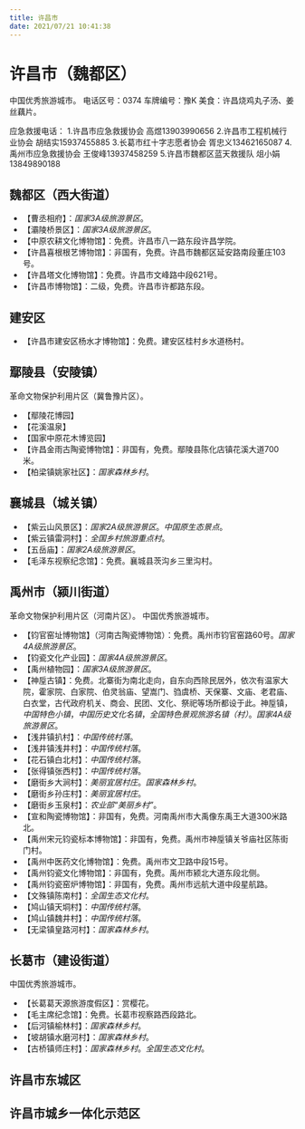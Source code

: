 ```yaml
---
title: 许昌市
date: 2021/07/21 10:41:38
---
```


# 许昌市（魏都区）
中国优秀旅游城市。
电话区号：0374
车牌编号：豫K
美食：许昌烧鸡丸子汤、姜丝藕片。

应急救援电话：
1.许昌市应急救援协会 高煜13903990656
2.许昌市工程机械行业协会 胡结实15937455885
3.长葛市红十字志愿者协会 胥忠义13462165087
4.禹州市应急救援协会 王俊峰13937458259
5.许昌市魏都区蓝天救援队 俎小娟13849890188

## 魏都区（西大街道）
* 【曹丞相府】：*国家3A级旅游景区*。
* 【灞陵桥景区】：*国家3A级旅游景区*。
* 【中原农耕文化博物馆】：免费。许昌市八一路东段许昌学院。
* 【许昌喜根根艺博物馆】：非国有，免费。许昌市魏都区延安路南段董庄103号。
* 【许昌塔文化博物馆】：免费。许昌市文峰路中段621号。
* 【许昌市博物馆】：二级，免费。许昌市许都路东段。
## 建安区
* 【许昌市建安区杨水才博物馆】：免费。建安区桂村乡水道杨村。
## 鄢陵县（安陵镇）
革命文物保护利用片区（冀鲁豫片区）。
* 【鄢陵花博园】
* 【花溪温泉】
* 【国家中原花木博览园】
* 【许昌金雨古陶瓷博物馆】：非国有，免费。鄢陵县陈化店镇花溪大道700米。
* 【柏梁镇姚家社区】：*国家森林乡村*。
## 襄城县（城关镇）
* 【紫云山风景区】：*国家2A级旅游景区*。*中国原生态景点*。
* 【紫云镇雷洞村】：*全国乡村旅游重点村*。
* 【五岳庙】：*国家2A级旅游景区*。
* 【毛泽东视察纪念馆】：免费。襄城县茨沟乡三里沟村。
## 禹州市（颍川街道）
革命文物保护利用片区（河南片区）。
中国优秀旅游城市。
* 【钧官窑址博物馆】（河南古陶瓷博物馆）：免费。禹州市钧官窑路60号。*国家4A级旅游景区*。
* 【钧瓷文化产业园】：*国家4A级旅游景区*。
* 【禹州植物园】：*国家3A级旅游景区*。
* 【神垕古镇】：免费。北寨街为南北走向，自东向西除民居外，依次有温家大院，霍家院、白家院、伯灵翁庙、望嵩门、驺虞桥、天保寨、文庙、老君庙、白衣堂，古代政府机关、商会、民团、文化、祭祀等场所都设于此。神垕镇，*中国特色小镇*，*中国历史文化名镇*，*全国特色景观旅游名镇（村）*。*国家4A级旅游景区*。
* 【浅井镇扒村】：*中国传统村落*。
* 【浅井镇浅井村】：*中国传统村落*。
* 【花石镇白北村】：*中国传统村落*。
* 【张得镇张西村】：*中国传统村落*。
* 【磨街乡大涧村】：*美丽宜居村庄*。*国家森林乡村*。
* 【磨街乡孙庄村】：*美丽宜居村庄*。
* 【磨街乡玉泉村】：*农业部“美丽乡村”*。
* 【宣和陶瓷博物馆】：非国有，免费。河南禹州市大禹像东禹王大道300米路北。
* 【禹州宋元钧瓷标本博物馆】：非国有，免费。禹州市神垕镇关爷庙社区陈街门村。
* 【禹州中医药文化博物馆】：免费。禹州市文卫路中段15号。
* 【禹州钧瓷文化博物馆】：非国有，免费。禹州市颍北大道东段北侧。
* 【禹州钧瓷窑炉博物馆】：非国有，免费。禹州市远航大道中段星航路。
* 【文殊镇陈南村】：*全国生态文化村*。
* 【鸠山镇天垌村】：*中国传统村落*。
* 【鸠山镇魏井村】：*中国传统村落*。
* 【无梁镇皇路河村】：*国家森林乡村*。
## 长葛市（建设街道）
中国优秀旅游城市。
* 【长葛葛天源旅游度假区】：赏樱花。
* 【毛主席纪念馆】：免费。长葛市视察路西段路北。
* 【后河镇榆林村】：*国家森林乡村*。
* 【坡胡镇水磨河村】：*国家森林乡村*。
* 【古桥镇师庄村】：*国家森林乡村*。*全国生态文化村*。
## 许昌市东城区
## 许昌市城乡一体化示范区
